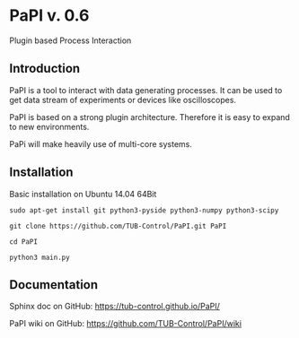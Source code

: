 PaPI v. 0.6
==================

Plugin based Process Interaction

Introduction
------
PaPI is a tool to interact with data generating processes. It can be used to get data stream of experiments or devices
like oscilloscopes.

PaPI is based on a strong plugin architecture. Therefore it is easy to expand to new environments.

PaPi will make heavily use of multi-core systems.

Installation
------
Basic installation on Ubuntu 14.04 64Bit

`sudo apt-get install git python3-pyside python3-numpy python3-scipy`

`git clone https://github.com/TUB-Control/PaPI.git PaPI`

`cd PaPI`

`python3 main.py`


Documentation
------

Sphinx doc on GitHub: https://tub-control.github.io/PaPI/

PaPI wiki on GitHub: https://github.com/TUB-Control/PaPI/wiki
